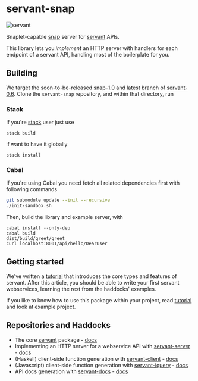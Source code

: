# servant-snap

![servant](https://raw.githubusercontent.com/haskell-servant/servant/master/servant.png)

Snaplet-capable [snap](http://www.snapframework.com) server for [servant](http://github.com/haskell-servant) APIs.

This library lets you *implement* an HTTP server with handlers for each endpoint of a servant API, handling most of the boilerplate for you.

## Building

We target the soon-to-be-released [snap-1.0](http://github.com/snapframework/snap) and latest branch of [servant-0.6](http://github.com/codedmart/servant). Clone the `servant-snap` repository, and within that directory, run

### Stack

If you're [stack]() user just use

```
stack build
```
if want to have it globally
```
stack install
```

### Cabal 

If you're using Cabal you need fetch all related dependencies first with following commands

```bash
git submodule update --init --recursive
./init-sandbox.sh
```
Then, build the library and example server, with

```
cabal install --only-dep
cabal build
dist/build/greet/greet
curl localhost:8001/api/hello/DearUser
```

## Getting started

We've written a [tutorial](http://haskell-servant.github.io/tutorial/) that introduces the core types and features of servant. After this article, you should be able to write your first servant webservices, learning the rest from the haddocks' examples.

If you like to know how to use this package within your project, read [tutorial]() and look at example project.

## Repositories and Haddocks

- The core [servant](http://github.com/haskell-servant) package - [docs](http://hackage.haskell.org/package/servant)
- Implementing an HTTP server for a webservice API with [servant-server](http://github.com/haskell-servant/servant/tree/master/servant-server) - [docs](http://hackage.haskell.org/package/servant-server)
- (Haskell) client-side function generation with [servant-client](http://github.com/haskell-servant/servant/tree/master/servant-client) - [docs](http://hackage.haskell.org/package/servant-client)
- (Javascript) client-side function generation with [servant-jquery](http://github.com/haskell-servant/servant/tree/master/servant-jquery) - [docs](http://hackage.haskell.org/package/servant-jquery)
- API docs generation with [servant-docs](http://github.com/haskell-servant/servant/tree/master/servant-docs) - [docs](http://hackage.haskell.org/package/servant-docs)
